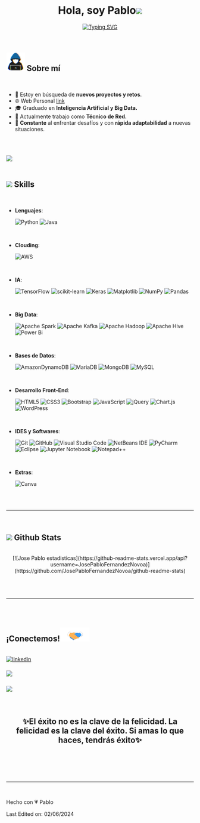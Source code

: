 <h1 align="center"><b>Hola, soy Pablo</b><img src="https://media.giphy.com/media/hvRJCLFzcasrR4ia7z/giphy.gif" width="35"></h1>

<p align="center">
  <a href="https://github.com/DenverCoder1/readme-typing-svg"><img src="https://readme-typing-svg.herokuapp.com?font=Time+New+Roman&color=cyan&size=25&center=true&vCenter=true&width=600&height=100&lines=Jose+Pablo+Fernández+Novoa;++;Conocimientos+en+Big+Data;Programacion+IA;Desarrollo+Web" alt="Typing SVG"></a>
</p>

<br>



	
## <picture><img src = "https://github.com/0xAbdulKhalid/0xAbdulKhalid/raw/main/assets/mdImages/about_me.gif" width = 50px></picture> **Sobre mí**



<br>

- 🔎 Estoy en búsqueda de **nuevos proyectos y retos**.
- 🌐 Web Personal [link](https://www.0xabdulkhalid.ml)
- 🎓 Graduado en **Inteligencia Artificial y Big Data.**
- 🏢 Actualmente trabajo como **Técnico de Red.**
- 💪 **Constante** al enfrentar desafíos y con **rápida adaptabilidad** a nuevas situaciones.

<br><br>

<img src="https://user-images.githubusercontent.com/73097560/115834477-dbab4500-a447-11eb-908a-139a6edaec5c.gif"><br><br>

## <img src="https://media2.giphy.com/media/QssGEmpkyEOhBCb7e1/giphy.gif?cid=ecf05e47a0n3gi1bfqntqmob8g9aid1oyj2wr3ds3mg700bl&rid=giphy.gif" width ="25"><b> Skills</b>
<br>

<p align="center">

- **Lenguajes**:
    
	![Python](https://img.shields.io/badge/python-3670A0?style=for-the-badge&logo=python&logoColor=ffdd54)
	![Java](https://img.shields.io/badge/java-%23ED8B00.svg?style=for-the-badge&logo=openjdk&logoColor=white)

<br>   

- **Clouding**:

	![AWS](https://img.shields.io/badge/AWS-%23FF9900.svg?style=for-the-badge&logo=amazon-aws&logoColor=white)
    
<br>

- **IA**:

	![TensorFlow](https://img.shields.io/badge/TensorFlow-%23FF6F00.svg?style=for-the-badge&logo=TensorFlow&logoColor=white)
	![scikit-learn](https://img.shields.io/badge/scikit--learn-%23F7931E.svg?style=for-the-badge&logo=scikit-learn&logoColor=white)
	![Keras](https://img.shields.io/badge/Keras-%23D00000.svg?style=for-the-badge&logo=Keras&logoColor=white)
	![Matplotlib](https://img.shields.io/badge/Matplotlib-%23ffffff.svg?style=for-the-badge&logo=Matplotlib&logoColor=black)
	![NumPy](https://img.shields.io/badge/numpy-%23013243.svg?style=for-the-badge&logo=numpy&logoColor=white)
	![Pandas](https://img.shields.io/badge/pandas-%23150458.svg?style=for-the-badge&logo=pandas&logoColor=white)
    
<br>

- **Big Data**:
	
	![Apache Spark](https://img.shields.io/badge/Apache%20Spark-FDEE21?style=flat-square&logo=apachespark&logoColor=black)
	![Apache Kafka](https://img.shields.io/badge/Apache%20Kafka-000?style=for-the-badge&logo=apachekafka)
	![Apache Hadoop](https://img.shields.io/badge/Apache%20Hadoop-66CCFF?style=for-the-badge&logo=apachehadoop&logoColor=black)
	![Apache Hive](https://img.shields.io/badge/Apache%20Hive-FDEE21?style=for-the-badge&logo=apachehive&logoColor=black)
	![Power Bi](https://img.shields.io/badge/power_bi-F2C811?style=for-the-badge&logo=powerbi&logoColor=black)
    
<br>

- **Bases de Datos**:
	
	![AmazonDynamoDB](https://img.shields.io/badge/Amazon%20DynamoDB-4053D6?style=for-the-badge&logo=Amazon%20DynamoDB&logoColor=white)
	![MariaDB](https://img.shields.io/badge/MariaDB-003545?style=for-the-badge&logo=mariadb&logoColor=white)
	![MongoDB](https://img.shields.io/badge/MongoDB-%234ea94b.svg?style=for-the-badge&logo=mongodb&logoColor=white)
	![MySQL](https://img.shields.io/badge/mysql-4479A1.svg?style=for-the-badge&logo=mysql&logoColor=white)
    
<br>

- **Desarrollo Front-End**:

	![HTML5](https://img.shields.io/badge/HTML5%20-%23E34F26.svg?style=for-the-badge&logo=html5&logoColor=white)
        ![CSS3](https://img.shields.io/badge/CSS%20-%231572B6.svg?style=for-the-badge&logo=css3&logoColor=white)
  	![Bootstrap](https://img.shields.io/badge/bootstrap-%238511FA.svg?style=for-the-badge&logo=bootstrap&logoColor=white)
        ![JavaScript](https://img.shields.io/badge/JavaScript%20-%23F7DF1E.svg?style=for-the-badge&logo=javascript&logoColor=black)
  	![jQuery](https://img.shields.io/badge/jquery-%230769AD.svg?style=for-the-badge&logo=jquery&logoColor=white)
        ![Chart.js](https://img.shields.io/badge/chart.js-F5788D.svg?style=for-the-badge&logo=chart.js&logoColor=white)
  	![WordPress](https://img.shields.io/badge/WordPress-%23117AC9.svg?style=for-the-badge&logo=WordPress&logoColor=white)

<br>

- **IDES y Softwares**:

	![Git](https://img.shields.io/badge/git-%23F05033.svg?style=for-the-badge&logo=git&logoColor=white)
	![GitHub](https://img.shields.io/badge/github-%23121011.svg?style=for-the-badge&logo=github&logoColor=white)
	![Visual Studio Code](https://img.shields.io/badge/Visual%20Studio%20Code-0078d7.svg?style=for-the-badge&logo=visual-studio-code&logoColor=white)
	![NetBeans IDE](https://img.shields.io/badge/NetBeansIDE-1B6AC6.svg?style=for-the-badge&logo=apache-netbeans-ide&logoColor=white)
	![PyCharm](https://img.shields.io/badge/pycharm-143?style=for-the-badge&logo=pycharm&logoColor=black&color=black&labelColor=green)
	![Eclipse](https://img.shields.io/badge/Eclipse-FE7A16.svg?style=for-the-badge&logo=Eclipse&logoColor=white)
	![Jupyter Notebook](https://img.shields.io/badge/jupyter-%23FA0F00.svg?style=for-the-badge&logo=jupyter&logoColor=white)
	![Notepad++](https://img.shields.io/badge/Notepad++-90E59A.svg?style=for-the-badge&logo=notepad%2b%2b&logoColor=black)

<br>

- **Extras**:

    ![Canva](https://img.shields.io/badge/Canva-%2300C4CC.svg?style=for-the-badge&logo=Canva&logoColor=white) 


</p>

<br>
<br>

-----

<br>


## <img src="https://media.giphy.com/media/iY8CRBdQXODJSCERIr/giphy.gif" width="35"><b> Github Stats </b>
<br>

<div align="center">
[![Jose Pablo estadisticas](https://github-readme-stats.vercel.app/api?username=JosePabloFernandezNovoa)](https://github.com/JosePabloFernandezNovoa/github-readme-stats)


</div>

<br>
<br>
<br>

-----

<br>
<br>

## <b> ¡Conectemos!</b><img src="https://github.com/0xAbdulKhalid/0xAbdulKhalid/raw/main/assets/mdImages/handshake.gif" width ="80">
<br>
<div align='left'>

<a href="https://linkedin.com/in/jose-pablo-fernandez-novoa" target="_blank">
<img src="https://img.shields.io/badge/linkedin:  Jose Pablo Fernández Novoa-%2300acee.svg?color=405DE6&style=for-the-badge&logo=linkedin&logoColor=white" alt=linkedin style="margin-bottom: 5px;"/>
</a>

<br>
<br>
<a href="mailto:josepfernandezn@gmail.com" target="_blank">
<img src="https://img.shields.io/badge/gmail:  Jose Pablo Fernández Novoa-%23EA4335.svg?style=for-the-badge&logo=gmail&logoColor=white" t=mail style="margin-bottom: 5px;" />
</a>
	
</div>

<br>
<img src="https://user-images.githubusercontent.com/73097560/115834477-dbab4500-a447-11eb-908a-139a6edaec5c.gif">
<br>
<br>
<br>

<div align='center'>

## <b>✨El éxito no es la clave de la felicidad. La felicidad es la clave del éxito. Si amas lo que haces, tendrás éxito✨</b>

</div>
<br>
<br>
<br>
<br>

---

<br>

Hecho con 💗 Pablo

Last Edited on: 02/06/2024
